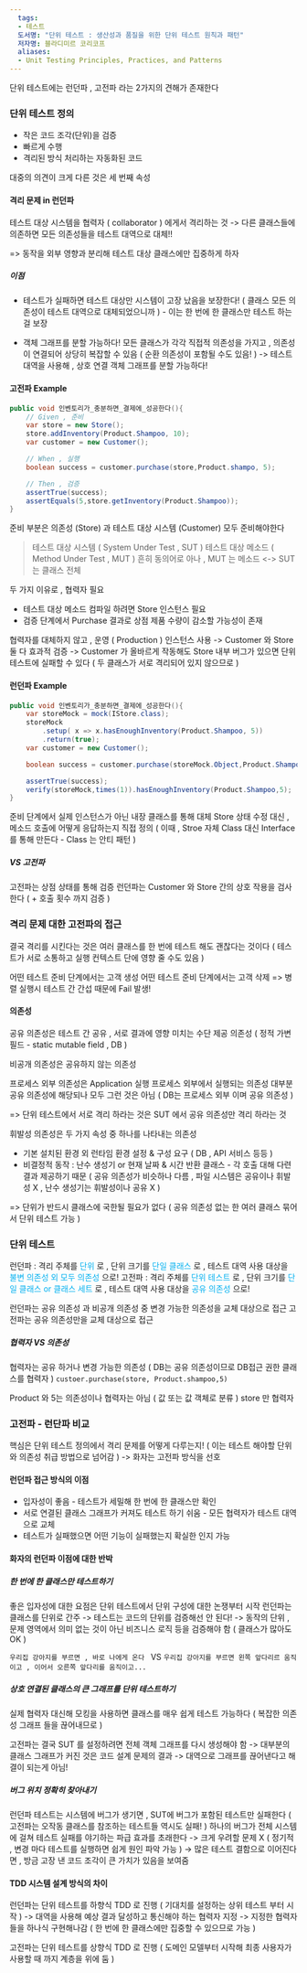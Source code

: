```yaml
---
  tags:
  - 테스트
  도서명: "단위 테스트 : 생산성과 품질을 위한 단위 테스트 원칙과 패턴"
  저자명: 블라디미르 코리코프
  aliases:
  - Unit Testing Principles, Practices, and Patterns
---
```

단위 테스트에는 런던파 , 고전파 라는 2가지의 견해가 존재한다
### 단위 테스트 정의

- 작은 코드 조각(단위)을 검증
- 빠르게 수행
- 격리된 방식 처리하는 자동화된 코드

대중의 의견이 크게 다른 것은 세 번째 속성

#### 격리 문제 in 런던파

테스트 대상 시스템을 협력자 ( collaborator ) 에게서 격리하는 것
-> 다른 클래스들에 의존하면 모든 의존성들을 테스트 대역으로 대체!!

=> 동작을 외부 영향과 분리해 테스트 대상 클래스에만 집중하게 하자

##### 이점
- 테스트가 실패하면 테스트 대상만 시스템이 고장 났음을 보장한다!
( 클래스 모든 의존성이 테스트 대역으로 대체되었으니까 ) - 이는 한 번에 한 클래스만 테스트 하는걸 보장

- 객체 그래프를 분할 가능하다!
모든 클래스가 각각 직접적 의존성을 가지고 , 의존성이 연결되어 상당히 복잡할 수 있음
( 순환 의존성이 포함될 수도 있음! )
-> 테스트 대역을 사용해 , 상호 연결 객체 그래프를 분할 가능하다!

#### 고전파 Example

```java
public void 인벤토리가_충분하면_결제에_성공한다(){
	// Given , 준비
	var store = new Store();
	store.addInventory(Product.Shampoo, 10);
	var customer = new Customer();

	// When , 실행
	boolean success = customer.purchase(store,Product.shampo, 5);

	// Then , 검증
	assertTrue(success);
	assertEquals(5,store.getInventory(Product.Shampoo));
}
```
준비 부분은 의존성 (Store) 과 테스트 대상 시스템 (Customer) 모두 준비해야한다
> 테스트 대상 시스템 ( System Under Test , SUT )
> 테스트 대상 메소드 ( Method Under Test , MUT )
> 흔히 동의어로 아나 , MUT 는 메소드 <-> SUT 는 클래스 전체

두 가지 이유로 , 협력자 필요
- 테스트 대상 메소드 컴파일 하려면 Store 인스턴스 필요
- 검증 단계에서 Purchase 결과로 상점 제품 수량이 감소할 가능성이 존재

협력자를 대체하지 않고 , 운영 ( Production ) 인스턴스 사용
-> Customer 와 Store 둘 다 효과적 검증
-> Customer 가 올바르게 작동해도 Store 내부 버그가 있으면 단위 테스트에 실패할 수 있다
( 두 클래스가 서로 격리되어 있지 않으므로 )
#### 런던파 Example

```java
public void 인벤토리가_충분하면_결제에_성공한다(){
	var storeMock = mock(IStore.class);
	storeMock
		.setup( x => x.hasEnoughInventory(Product.Shampoo, 5))
		.return(true);
	var customer = new Customer();

	boolean success = customer.purchase(storeMock.Object,Product.Shampoo,5);

	assertTrue(success);	
	verify(storeMock,times(1)).hasEnoughInventory(Product.Shampoo,5);
}
```

준비 단계에서 실제 인스턴스가 아닌 내장 클래스를 통해 대체
Store 상태 수정 대신 , 메소드 호출에 어떻게 응답하는지 직접 정의
( 이때 , Stroe 자체 Class 대신 Interface 를 통해 만든다 - Class 는 안티 패턴 )

##### VS 고전파

고전파는 상점 상태를 통해 검증
런던파는 Customer 와 Store 간의 상호 작용을 검사한다
( + 호출 횟수 까지 검증 )

### 격리 문제 대한 고전파의 접근

결국 격리를 시킨다는 것은
여러 클래스를 한 번에 테스트 해도 괜찮다는 것이다
( 테스트가 서로 소통하고 실행 컨텍스트 단에 영향 줄 수도 있음 )

어떤 테스트 준비 단계에서는 고객 생성
어떤 테스트 준비 단계에서는 고객 삭제
=> 병렬 실행시 테스트 간 간섭 때문에 Fail 발생!

#### 의존성

공유 의존성은 테스트 간 공유 , 서로 결과에 영향 미치는 수단 제공 의존성
( 정적 가변 필드 - static mutable field , DB )

비공개 의존성은 공유하지 않는 의존성

프로세스 외부 의존성은 Application 실행 프로세스 외부에서 실행되는 의존성
대부분 공유 의존성에 해당되나 모두 그런 것은 아님
( DB는 프로세스 외부 이며 공유 의존성 )

=> 단위 테스트에서 서로 격리 하라는 것은 SUT 에서 공유 의존성만 격리 하라는 것

휘발성 의존성은 두 가지 속성 중 하나를 나타내는 의존성
- 기본 설치된 환경 외 런타임 환경 설정 & 구성 요구 ( DB , API 서비스 등등 )
- 비결정적 동작 : 난수 생성기 or 현재 날짜 & 시간 반환 클래스 - 각 호출 대해 다련 결과 제공하기 때문
( 공유 의존성가 비슷하나 다름 , 파일 시스템은 공유이나 휘발성 X , 난수 생성기는 휘발성이나 공유 X )

=> 단위가 반드시 클래스에 국한될 필요가 없다 ( 공유 의존성 없는 한 여러 클래스 묶어서 단위 테스트 가능 )

### 단위 테스트

런던파 : 격리 주체를 <span style="color:#00b0f0">단위</span> 로 , 단위 크기를 <span style="color:#00b0f0">단일 클래스</span> 로 , 테스트 대역 사용 대상을 <span style="color:#00b0f0">불변 의존성 외 모두 의존성</span> 으로!
고전파 : 격리 주체를 <span style="color:#00b0f0">단위 테스트</span> 로 , 단위 크기를 <span style="color:#00b0f0">단일 클래스 or 클래스 세트</span> 로 , 테스트 대역 사용 대상을 <span style="color:#00b0f0">공유 의존성</span> 으로!

런던파는 공유 의존성 과 비공개 의존성 중 변경 가능한 의존성을 교체 대상으로 접근
고전파는 공유 의존성만을 교체 대상으로 접근

##### 협력자 VS 의존성

협력자는 공유 하거나 변경 가능한 의존성 ( DB는 공유 의존성이므로 DB접근 권한 클래스를 협력자 )
`custoer.purchase(store, Product.shampoo,5)`

Product 와 5는 의존성이나 협력자는 아님 ( 값 또는 값 객체로 분류 )
store 만 협력자

### 고전파 - 런단파 비교

핵심은 단위 테스트 정의에서 격리 문제를 어떻게 다루는지! ( 이는 테스트 해야할 단위와 의존성 취급 방법으로 넘어감 )
-> 화자는 고전파 방식을 선호

#### 런던파 접근 방식의 이점

- 입자성이 좋음 - 테스트가 세밀해 한 번에 한 클래스만 확인
- 서로 연결된 클래스 그래프가 커져도 테스트 하기 쉬움 - 모든 협력자가 테스트 대역으로 교체
- 테스트가 실패했으면 어떤 기능이 실패했는지 확실한 인지 가능

#### 화자의 런던파 이점에 대한 반박 
##### 한 번에 한 클래스만 테스트하기
좋은 입자성에 대한 요점은 단위 테스트에서 단위 구성에 대한 논쟁부터 시작
런던파는 클래스를 단위로 간주
-> 테스트는 코드의 단위를 검증해선 안 된다! 
-> 동작의 단위 , 문제 영역에서 의미 없는 것이 아닌 비즈니스 로직 등을 검증해야 함 ( 클래스가 많아도 OK )

`우리집 강아지를 부르면 , 바로 나에게 온다 ` VS `우리집 강아지를 부르면 왼쪽 앞다리르 움직이고 , 이어서 오른쪽 앞다리를 움직이고...`
##### 상호 연결된 클래스의 큰 그래프를 단위 테스트하기
실제 협력자 대신해 모킹을 사용하면 클래스를 매우 쉽게 테스트 가능하다
( 복잡한 의존성 그래프 들을 끊어내므로 )

고전파는 결국 SUT 를 설정하려면 전체 객체 그래프를 다시 생성해야 함
-> 대부분의 클래스 그래프가 커진 것은 코드 설계 문제의 결과
-> 대역으로 그래프를 끊어낸다고 해결이 되는게 아님!
##### 버그 위치 정확히 찾아내기
런던파 테스트는 시스템에 버그가 생기면 , SUT에 버그가 포함된 테스트만 실패한다
( 고전파는 오작동 클래스를 참조하는 테스트들 역시도 실패! )
하나의 버그가 전체 시스템에 걸쳐 테스트 실패를 야기하는 파급 효과를 초래한다
-> 크게 우려할 문제 X ( 정기적 , 변경 마다 테스트를 실행하면 쉽게 원인 파악 가능 )
-> 많은 테스트 결함으로 이어진다면 , 방금 고장 낸 코드 조각이 큰 가치가 있음을 보여줌

#### TDD 시스템 설계 방식의 차이

런던파는 단위 테스트를 하향식 TDD 로 진행 ( 기대치를 설정하는 상위 테스트 부터 시작 )
-> 대역을 사용해 예상 결과 달성하고 통신해야 하는 협력자 지정
-> 지정한 협력자들을 하나식 구현해나감 ( 한 번에 한 클래스에만 집중할 수 있으므로 가능 )

고전파는 단위 테스트를 상향식 TDD 로 진행 ( 도메인 모델부터 시작해 최종 사용자가 사용할 때 까지 계층을 위에 둠 )

